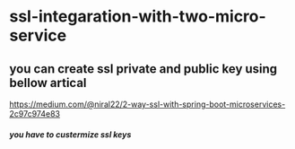 # ssl-integaration-with-two-micro-service

## you can create ssl private and public key  using bellow artical 


https://medium.com/@niral22/2-way-ssl-with-spring-boot-microservices-2c97c974e83
##### you have to custermize ssl keys

